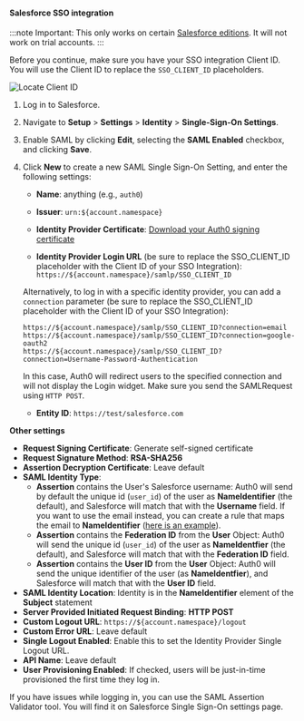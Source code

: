 #### Salesforce SSO integration

:::note
Important: This only works on certain [Salesforce editions](http://na15.salesforce.com/help/doc/en/sso_saml.htm). It will not work on trial accounts.
:::

Before you continue, make sure you have your SSO integration Client ID. You will use the Client ID to replace the `SSO_CLIENT_ID` placeholders.

![Locate Client ID](https://auth0.com/docs/media/articles/dashboard/sso-integrations/dashboard-integrations-sso-create_view-tutorial.png)

1. Log in to Salesforce.

2. Navigate to **Setup** > **Settings** > **Identity** > **Single-Sign-On Settings**.

3. Enable SAML by clicking **Edit**, selecting the **SAML Enabled** checkbox, and clicking **Save**.

4. Click **New** to create a new SAML Single Sign-On Setting, and enter the following settings:

    * **Name**: anything (e.g., `auth0`)

    * **Issuer**:
    `urn:${account.namespace}`
    
    * **Identity Provider Certificate**: 
    [Download your Auth0 signing certificate](https://${account.namespace}/pem)
    
    * **Identity Provider Login URL** (be sure to replace the SSO_CLIENT_ID placeholder with the Client ID of your SSO Integration):
    `https://${account.namespace}/samlp/SSO_CLIENT_ID`
    
    Alternatively, to log in with a specific identity provider, you can add a `connection` parameter (be sure to replace the SSO_CLIENT_ID placeholder with the Client ID of your SSO Integration):
    ```text
    https://${account.namespace}/samlp/SSO_CLIENT_ID?connection=email
    https://${account.namespace}/samlp/SSO_CLIENT_ID?connection=google-oauth2
    https://${account.namespace}/samlp/SSO_CLIENT_ID?connection=Username-Password-Authentication
    ```
    
    In this case, Auth0 will redirect users to the specified connection and will not display the Login widget. Make sure you send the SAMLRequest using `HTTP POST`.

    * **Entity ID**:
    `https://test/salesforce.com`

**Other settings**

* **Request Signing Certificate**: Generate self-signed certificate
* **Request Signature Method**: **RSA-SHA256**
* **Assertion Decryption Certificate**: Leave default
* **SAML Identity Type**:
    * **Assertion** contains the User's Salesforce username: Auth0 will send by default the unique id (`user_id`) of the user as **NameIdentifier** (the default), and Salesforce will match that with the **Username** field. If you want to use the email instead, you can create a rule that maps the email to **NameIdentifier** ([here is an example](https://gist.github.com/woloski/8162612)).
    * **Assertion** contains the **Federation ID** from the **User** Object: Auth0 will send the unique id (`user_id`) of the user as **NameIdentfier** (the default), and Salesforce will match that with the **Federation ID** field.
    * **Assertion** contains the **User ID** from the **User** Object: Auth0 will send the unique identifier of the user (as **NameIdentfier**), and Salesforce will match that with the **User ID** field.
* **SAML Identity Location**: Identity is in the **NameIdentifier** element of the **Subject** statement
* **Server Provided Initiated Request Binding**: **HTTP POST**
* **Custom Logout URL**: `https://${account.namespace}/logout`
* **Custom Error URL**: Leave default
* **Single Logout Enabled**: Enable this to set the Identity Provider Single Logout URL.
* **API Name**: Leave default
* **User Provisioning Enabled**: If checked, users will be just-in-time provisioned the first time they log in.

If you have issues while logging in, you can use the SAML Assertion Validator tool. You will find it on Salesforce Single Sign-On settings page.
